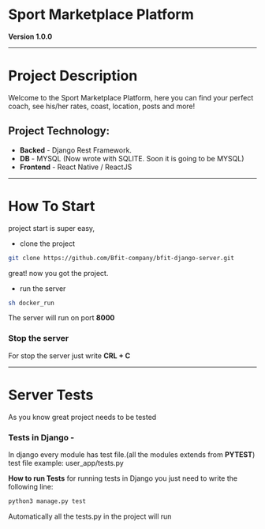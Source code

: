 # Sport Marketplace Platform

**Version 1.0.0**

---
# Project Description
Welcome to the Sport Marketplace Platform, here you can find your perfect coach, see his/her rates, coast, location, posts and more!

## Project Technology:
- **Backed**   - Django Rest Framework.
- **DB**       - MYSQL (Now wrote with SQLITE. Soon it is going to be MYSQL)
- **Frontend** - React Native / ReactJS

---
# How To Start 
project start is super easy,

- clone the project

```bash
git clone https://github.com/Bfit-company/bfit-django-server.git
```

great! now you got the project.

- run the server
```bash
sh docker_run
```
The server will run on port **8000**

### Stop the server
For stop the server just write **CRL + C**

---
# Server Tests
As you know great project needs to be tested
### Tests in Django - 
In django every module has test file.(all the modules extends from **PYTEST**) 
test file example: user_app/tests.py

**How to run Tests**
for running tests in Django you just need to write the following line:

```bash
python3 manage.py test
```

Automatically all the tests.py in the project will run

